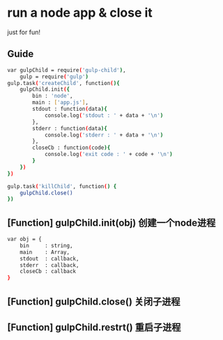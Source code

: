 # run a node app & close it
just for fun!

## Guide
```bash
var gulpChild = require('gulp-child'),
	gulp = require('gulp')
gulp.task('createChild', function(){
	gulpChild.init({
		bin : 'node',
		main : ['app.js'],
		stdout : function(data){
			console.log('stdout : ' + data + '\n')
		},
		stderr : function(data){
			console.log('stderr : ' + data + '\n')
		},
		closeCb : function(code){
			console.log('exit code : ' + code + '\n')
		}
	})	
})

gulp.task('killChild', function() {
	gulpChild.close()
})

```

## [Function] gulpChild.init(obj)  创建一个node进程
```bash
var obj = {
	bin 	: string,
	main 	: Array,
	stdout 	: callback,
	stderr 	: callback,
	closeCb : callback
}
```
## [Function] gulpChild.close()  关闭子进程
## [Function] gulpChild.restrt() 重启子进程